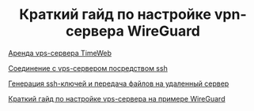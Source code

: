 <div id="header" align="center">
    <h1>Краткий гайд по настройке vpn-сервера WireGuard</h1>
</div>

[Аренда vps-сервера TimeWeb](vps-rental.md)

[Соединение с vps-сервером посредством ssh](connecting-to-vps-by-ssh.md)

[Генерация ssh-ключей и передача файлов на удаленный сервер](copying-files-over-ssh.md)

[Краткий гайд по настройке vps-сервера на примере WireGuard](vpn-setup.md)
